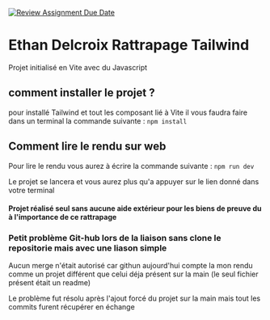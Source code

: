 [![Review Assignment Due Date](https://classroom.github.com/assets/deadline-readme-button-24ddc0f5d75046c5622901739e7c5dd533143b0c8e959d652212380cedb1ea36.svg)](https://classroom.github.com/a/sx0do6kF)

# Ethan Delcroix Rattrapage Tailwind

Projet initialisé en Vite avec du Javascript

## comment installer le projet ?
pour installé Tailwind et tout les composant lié à  Vite il vous faudra faire dans un terminal la commande suivante :
``` npm install ```

## Comment lire le rendu sur web

Pour lire le rendu vous aurez à écrire la commande suivante :
``` npm run dev ```

Le projet se lancera et vous aurez plus qu'a appuyer sur le lien donné dans votre terminal

#### Projet réalisé seul sans aucune aide extérieur pour les biens de preuve du à l'importance de ce rattrapage

### Petit problème Git-hub lors de la liaison sans clone le repositorie mais avec une liason simple

Aucun merge n'était autorisé car githun aujourd'hui compte la mon rendu comme un projet différent que celui déja présent sur la main (le seul fichier présent était un readme)

Le problème fut résolu après l'ajout forcé du projet sur la main mais tout les commits furent récupérer en échange

